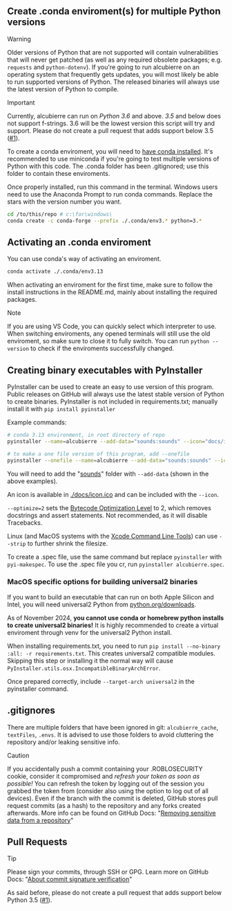 ## Create .conda enviroment(s) for multiple Python versions
> [!WARNING]  
> Older versions of Python that are not supported will contain vulnerabilities that will never get patched (as well as any required obsolete packages; e.g. `requests` and `python-dotenv`). If you're going to run alcubierre on an operating system that frequently gets updates, you will most likely be able to run supported versions of Python. The released binaries will always use the latest version of Python to compile.

> [!IMPORTANT]
> Currently, alcubierre can run on *Python 3.6* and above. *3.5* and below does not support f-strings. 3.6 will be the lowest version this script will try and support. Please do not create a pull request that adds support below 3.5 ([#1](https://github.com/exurd/alcubierre/issues/1)).

To create a conda enviroment, you will need to [have conda installed](https://docs.conda.io/projects/conda/en/latest/user-guide/install/index.html). It's recommended to use miniconda if you're going to test multiple versions of Python with this code. The .conda folder has been .gitignored; use this folder to contain these enviroments.

Once properly installed, run this command in the terminal. Windows users need to use the Anaconda Prompt to run conda commands. Replace the stars with the version number you want.

```bash
cd /to/this/repo # c:\for\windows\
conda create -c conda-forge --prefix ./.conda/env3.* python=3.*
```

## Activating an .conda enviroment
You can use conda's way of activating an enviroment.

```bash
conda activate ./.conda/env3.13
```

When activating an enviroment for the first time, make sure to follow the install instructions in the README.md, mainly about installing the required packages.

> [!NOTE]
> If you are using VS Code, you can quickly select which interpreter to use. When switching enviroments, any opened terminals will still use the old enviroment, so make sure to close it to fully switch. You can run `python --version` to check if the enviroments successfully changed.

## Creating binary executables with PyInstaller
PyInstaller can be used to create an easy to use version of this program. Public releases on GitHub will always use the latest stable version of Python to create binaries. PyInstaller is not included in requirements.txt; manually install it with `pip install pyinstaller`

Example commands:
```bash
# conda 3.13 environment, in root directory of repo
pyinstaller --name=alcubierre --add-data="sounds:sounds" --icon="docs/icon.ico" __main__.py

# to make a one file version of this program, add --onefile
pyinstaller --onefile --name=alcubierre --add-data="sounds:sounds" --icon="docs/icon.ico" --strip __main__.py
```

You will need to add the "[sounds](/sounds)" folder with `--add-data` (shown in the above examples).

An icon is available in [./docs/icon.ico](icon.ico) and can be included with the `--icon`.

`--optimize=2` sets the [Bytecode Optimization Level](https://pyinstaller.org/en/v6.6.0/feature-notes.html#bytecode-optimization-level) to 2, which removes docstrings and assert statements. Not recommended, as it will disable Tracebacks.

Linux (and MacOS systems with the [Xcode Command Line Tools](https://stackoverflow.com/q/9329243)) can use `--strip` to further shrink the filesize.

To create a .spec file, use the same command but replace `pyinstaller` with `pyi-makespec`. To use the .spec file you cr, run `pyinstaller alcubierre.spec`.

### MacOS specific options for building universal2 binaries
If you want to build an executable that can run on both Apple Silicon and Intel, you will need universal2 Python from [python.org/downloads](https://www.python.org/downloads/). 

As of November 2024, **you cannot use conda or homebrew python installs to create universal2 binaries!** It is highly recommended to create a virtual enviroment through venv for the universal2 Python install.

When installing requirements.txt, you need to run `pip install --no-binary :all: -r requirements.txt`. This creates universal2 compatible modules. Skipping this step or installing it the normal way will cause `PyInstaller.utils.osx.IncompatibleBinaryArchError`.

Once prepared correctly, include `--target-arch universal2` in the pyinstaller command.

## .gitignores

There are multiple folders that have been ignored in git: `alcubierre_cache`, `textFiles`, `.envs`. It is advised to use those folders to avoid cluttering the repository and/or leaking sensitive info.

> [!CAUTION]  
> If you accidentally push a commit containing your .ROBLOSECURITY cookie, consider it compromised and *refresh your token as soon as possible!* You can refresh the token by logging out of the session you grabbed the token from (consider also using the option to log out of all devices).
> Even if the branch with the commit is deleted, GitHub stores pull request commits (as a hash) to the repository and any forks created afterwards. More info can be found on GitHub Docs: "[Removing sensitive data from a repository](https://docs.github.com/en/authentication/keeping-your-account-and-data-secure/removing-sensitive-data-from-a-repository)"

## Pull Requests
> [!TIP]
> Please sign your commits, through SSH or GPG. Learn more on GitHub Docs: "[About commit signature verification](https://docs.github.com/en/authentication/managing-commit-signature-verification/about-commit-signature-verification)"

As said before, please do not create a pull request that adds support below Python 3.5 ([#1](https://github.com/exurd/alcubierre/issues/1)).